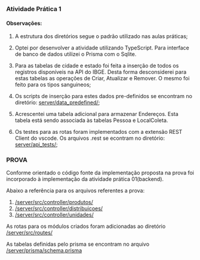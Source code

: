 ### Atividade Prática 1

#### Observações:

1) A estrutura dos diretórios segue o padrão utilizado nas aulas práticas;

2) Optei por desenvolver a atividade utilizando TypeScript. Para interface de banco de dados utilizei o Prisma com o Sqlite.

3) Para as tabelas de cidade e estado foi feita a inserção de todos os registros disponíveis na API do IBGE. Desta forma desconsiderei para estas tabelas as operações de Criar, Atualizar e Remover. O mesmo foi feito para os tipos sanguineos;

4) Os scripts de inserção para estes dados pre-definidos se encontram no diretório: [server/data_predefined/](./server/data_predefined/);

5) Acrescentei uma tabela adicional para armazenar Endereços. Esta tabela está sendo associada às tabelas Pessoa e LocalColeta.
   
6) Os testes para as rotas foram implementados com a extensão REST Client do vscode. Os arquivos .rest se econtram no diretório: [server/api_tests/](./server/api_tests);



### PROVA

Conforme orientado o código fonte da implementação proposta na prova  foi incorporado à implementação da atividade prática 01(backend).

Abaixo a referência para os arquivos referentes a prova:

1) [/server/src/controller/produtos/](./server/src/controller/produtos/)
2) [/server/src/controller/distribuicoes/](./server/src/controller/distribuicoes/)
3) [/server/src/controller/unidades/](./server/src/controller/unidades/)

As rotas para os módulos criados foram adicionadas ao diretório [/server/src/routes/](./server/src/routes/)

As tabelas definidas pelo prisma se encontram no arquivo [/server/prisma/schema.prisma](./server/prisma/schema.prisma)
